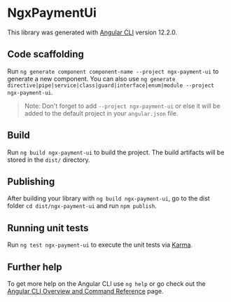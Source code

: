 # NgxPaymentUi

This library was generated with [Angular CLI](https://github.com/angular/angular-cli) version 12.2.0.

## Code scaffolding

Run `ng generate component component-name --project ngx-payment-ui` to generate a new component. You can also use `ng generate directive|pipe|service|class|guard|interface|enum|module --project ngx-payment-ui`.
> Note: Don't forget to add `--project ngx-payment-ui` or else it will be added to the default project in your `angular.json` file. 

## Build

Run `ng build ngx-payment-ui` to build the project. The build artifacts will be stored in the `dist/` directory.

## Publishing

After building your library with `ng build ngx-payment-ui`, go to the dist folder `cd dist/ngx-payment-ui` and run `npm publish`.

## Running unit tests

Run `ng test ngx-payment-ui` to execute the unit tests via [Karma](https://karma-runner.github.io).

## Further help

To get more help on the Angular CLI use `ng help` or go check out the [Angular CLI Overview and Command Reference](https://angular.io/cli) page.
